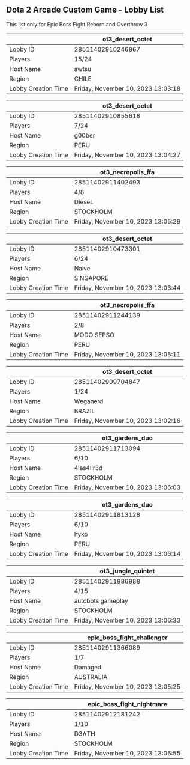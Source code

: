 ## Dota 2 Arcade Custom Game - Lobby List

This list only for Epic Boss Fight Reborn and Overthrow 3

|  | ot3_desert_octet |
| ------ | ------ |
| Lobby ID | 28511402910246867 |
| Players | 15/24 |
| Host Name | awtsu |
| Region | CHILE |
| Lobby Creation Time | Friday, November 10, 2023 13:03:18 |


|  | ot3_desert_octet |
| ------ | ------ |
| Lobby ID | 28511402910855618 |
| Players | 7/24 |
| Host Name | g00ber |
| Region | PERU |
| Lobby Creation Time | Friday, November 10, 2023 13:04:27 |


|  | ot3_necropolis_ffa |
| ------ | ------ |
| Lobby ID | 28511402911402493 |
| Players | 4/8 |
| Host Name | DieseL |
| Region | STOCKHOLM |
| Lobby Creation Time | Friday, November 10, 2023 13:05:29 |


|  | ot3_desert_octet |
| ------ | ------ |
| Lobby ID | 28511402910473301 |
| Players | 6/24 |
| Host Name | Naive |
| Region | SINGAPORE |
| Lobby Creation Time | Friday, November 10, 2023 13:03:44 |


|  | ot3_necropolis_ffa |
| ------ | ------ |
| Lobby ID | 28511402911244139 |
| Players | 2/8 |
| Host Name | MODO SEPSO |
| Region | PERU |
| Lobby Creation Time | Friday, November 10, 2023 13:05:11 |


|  | ot3_desert_octet |
| ------ | ------ |
| Lobby ID | 28511402909704847 |
| Players | 1/24 |
| Host Name | Weganerd |
| Region | BRAZIL |
| Lobby Creation Time | Friday, November 10, 2023 13:02:16 |


|  | ot3_gardens_duo |
| ------ | ------ |
| Lobby ID | 28511402911713094 |
| Players | 6/10 |
| Host Name | 4las4llr3d |
| Region | STOCKHOLM |
| Lobby Creation Time | Friday, November 10, 2023 13:06:03 |


|  | ot3_gardens_duo |
| ------ | ------ |
| Lobby ID | 28511402911813128 |
| Players | 6/10 |
| Host Name | hyko |
| Region | PERU |
| Lobby Creation Time | Friday, November 10, 2023 13:06:14 |


|  | ot3_jungle_quintet |
| ------ | ------ |
| Lobby ID | 28511402911986988 |
| Players | 4/15 |
| Host Name | autobots gameplay |
| Region | STOCKHOLM |
| Lobby Creation Time | Friday, November 10, 2023 13:06:33 |


|  | epic_boss_fight_challenger |
| ------ | ------ |
| Lobby ID | 28511402911366089 |
| Players | 1/7 |
| Host Name | Damaged |
| Region | AUSTRALIA |
| Lobby Creation Time | Friday, November 10, 2023 13:05:25 |


|  | epic_boss_fight_nightmare |
| ------ | ------ |
| Lobby ID | 28511402912181242 |
| Players | 1/10 |
| Host Name | D3ɅTH |
| Region | STOCKHOLM |
| Lobby Creation Time | Friday, November 10, 2023 13:06:55 |


